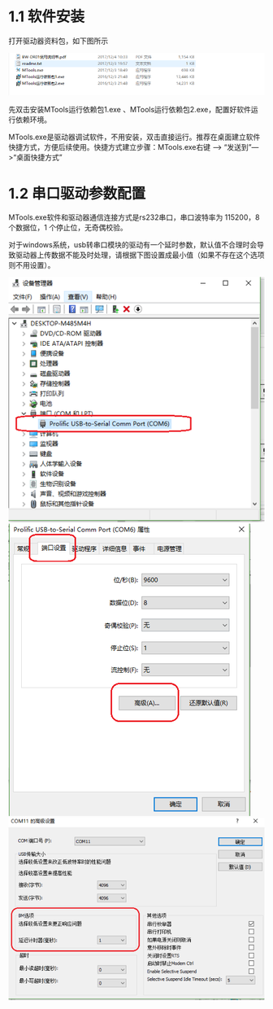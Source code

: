 # <a href="#" id="install"></a>1.1 软件安装
打开驱动器资料包，如下图所示

![资料包](/images/zlb.png)

先双击安装MTools运行依赖包1.exe 、MTools运行依赖包2.exe，配置好软件运行依赖环境。

MTools.exe是驱动器调试软件，不用安装，双击直接运行。推荐在桌面建立软件快捷方式，方便后续使用。快捷方式建立步骤：MTools.exe右键 —> “发送到”—>“桌面快捷方式”

# <a href="#" id="config"></a>1.2 串口驱动参数配置

MTools.exe软件和驱动器通信连接方式是rs232串口，串口波特率为 115200，8 个数据位，1 个停止位，无奇偶校验。

对于windows系统，usb转串口模块的驱动有一个延时参数，默认值不合理时会导致驱动器上传数据不能及时处理，请根据下图设置成最小值（如果不存在这个选项则不用设置）。

![usb-1](/images/usb-1.png)
![usb-2](/images/usb-2.png)
![usb-3](/images/usb-3.png)
